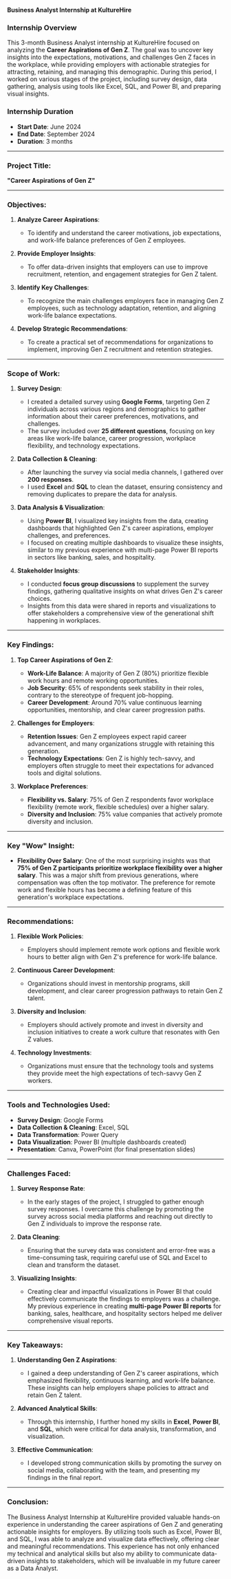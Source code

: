  **Business Analyst Internship at KultureHire**

### **Internship Overview**
This 3-month Business Analyst internship at KultureHire focused on analyzing the **Career Aspirations of Gen Z**. The goal was to uncover key insights into the expectations, motivations, and challenges Gen Z faces in the workplace, while providing employers with actionable strategies for attracting, retaining, and managing this demographic. During this period, I worked on various stages of the project, including survey design, data gathering, analysis using tools like Excel, SQL, and Power BI, and preparing visual insights.

### **Internship Duration**
- **Start Date**: June 2024
- **End Date**: September 2024  
- **Duration**: 3 months

---

### **Project Title**:  
**"Career Aspirations of Gen Z"**

---

### **Objectives**:
1. **Analyze Career Aspirations**:
   - To identify and understand the career motivations, job expectations, and work-life balance preferences of Gen Z employees.
  
2. **Provide Employer Insights**:
   - To offer data-driven insights that employers can use to improve recruitment, retention, and engagement strategies for Gen Z talent.

3. **Identify Key Challenges**:
   - To recognize the main challenges employers face in managing Gen Z employees, such as technology adaptation, retention, and aligning work-life balance expectations.

4. **Develop Strategic Recommendations**:
   - To create a practical set of recommendations for organizations to implement, improving Gen Z recruitment and retention strategies.

---

### **Scope of Work**:
1. **Survey Design**:
   - I created a detailed survey using **Google Forms**, targeting Gen Z individuals across various regions and demographics to gather information about their career preferences, motivations, and challenges.
   - The survey included over **25 different questions**, focusing on key areas like work-life balance, career progression, workplace flexibility, and technology expectations.

2. **Data Collection & Cleaning**:
   - After launching the survey via social media channels, I gathered over **200 responses**.
   - I used **Excel** and **SQL** to clean the dataset, ensuring consistency and removing duplicates to prepare the data for analysis.

3. **Data Analysis & Visualization**:
   - Using **Power BI**, I visualized key insights from the data, creating dashboards that highlighted Gen Z's career aspirations, employer challenges, and preferences.
   - I focused on creating multiple dashboards to visualize these insights, similar to my previous experience with multi-page Power BI reports in sectors like banking, sales, and hospitality.

4. **Stakeholder Insights**:
   - I conducted **focus group discussions** to supplement the survey findings, gathering qualitative insights on what drives Gen Z's career choices.
   - Insights from this data were shared in reports and visualizations to offer stakeholders a comprehensive view of the generational shift happening in workplaces.

---

### **Key Findings**:
1. **Top Career Aspirations of Gen Z**:
   - **Work-Life Balance**: A majority of Gen Z (80%) prioritize flexible work hours and remote working opportunities.
   - **Job Security**: 65% of respondents seek stability in their roles, contrary to the stereotype of frequent job-hopping.
   - **Career Development**: Around 70% value continuous learning opportunities, mentorship, and clear career progression paths.

2. **Challenges for Employers**:
   - **Retention Issues**: Gen Z employees expect rapid career advancement, and many organizations struggle with retaining this generation.
   - **Technology Expectations**: Gen Z is highly tech-savvy, and employers often struggle to meet their expectations for advanced tools and digital solutions.

3. **Workplace Preferences**:
   - **Flexibility vs. Salary**: 75% of Gen Z respondents favor workplace flexibility (remote work, flexible schedules) over a higher salary.
   - **Diversity and Inclusion**: 75% value companies that actively promote diversity and inclusion.

---

### **Key "Wow" Insight**:
- **Flexibility Over Salary**: One of the most surprising insights was that **75% of Gen Z participants prioritize workplace flexibility over a higher salary**. This was a major shift from previous generations, where compensation was often the top motivator. The preference for remote work and flexible hours has become a defining feature of this generation's workplace expectations.

---

### **Recommendations**:
1. **Flexible Work Policies**:
   - Employers should implement remote work options and flexible work hours to better align with Gen Z's preference for work-life balance.

2. **Continuous Career Development**:
   - Organizations should invest in mentorship programs, skill development, and clear career progression pathways to retain Gen Z talent.

3. **Diversity and Inclusion**:
   - Employers should actively promote and invest in diversity and inclusion initiatives to create a work culture that resonates with Gen Z values.

4. **Technology Investments**:
   - Organizations must ensure that the technology tools and systems they provide meet the high expectations of tech-savvy Gen Z workers.

---

### **Tools and Technologies Used**:
- **Survey Design**: Google Forms
- **Data Collection & Cleaning**: Excel, SQL
- **Data Transformation**: Power Query
- **Data Visualization**: Power BI (multiple dashboards created)
- **Presentation**: Canva, PowerPoint (for final presentation slides)

---

### **Challenges Faced**:
1. **Survey Response Rate**:
   - In the early stages of the project, I struggled to gather enough survey responses. I overcame this challenge by promoting the survey across social media platforms and reaching out directly to Gen Z individuals to improve the response rate.

2. **Data Cleaning**:
   - Ensuring that the survey data was consistent and error-free was a time-consuming task, requiring careful use of SQL and Excel to clean and transform the dataset.

3. **Visualizing Insights**:
   - Creating clear and impactful visualizations in Power BI that could effectively communicate the findings to employers was a challenge. My previous experience in creating **multi-page Power BI reports** for banking, sales, healthcare, and hospitality sectors helped me deliver comprehensive visual reports.

---

### **Key Takeaways**:
1. **Understanding Gen Z Aspirations**:
   - I gained a deep understanding of Gen Z's career aspirations, which emphasized flexibility, continuous learning, and work-life balance. These insights can help employers shape policies to attract and retain Gen Z talent.
   
2. **Advanced Analytical Skills**:
   - Through this internship, I further honed my skills in **Excel**, **Power BI**, and **SQL**, which were critical for data analysis, transformation, and visualization.

3. **Effective Communication**:
   - I developed strong communication skills by promoting the survey on social media, collaborating with the team, and presenting my findings in the final report.

---

### **Conclusion**:
The Business Analyst Internship at KultureHire provided valuable hands-on experience in understanding the career aspirations of Gen Z and generating actionable insights for employers. By utilizing tools such as Excel, Power BI, and SQL, I was able to analyze and visualize data effectively, offering clear and meaningful recommendations. This experience has not only enhanced my technical and analytical skills but also my ability to communicate data-driven insights to stakeholders, which will be invaluable in my future career as a Data Analyst.

